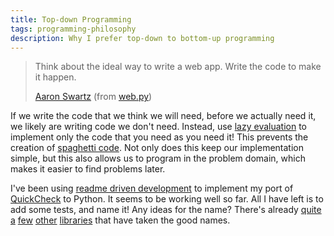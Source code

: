 ```yaml
---
title: Top-down Programming
tags: programming-philosophy
description: Why I prefer top-down to bottom-up programming
---
```


> Think about the ideal way to write a web app. Write the code to make it happen.
>
> [Aaron Swartz](http://www.aaronsw.com/) (from [web.py](http://webpy.org/philosophy))

If we write the code that we think we will need, before we actually need it, we likely are writing code we don't need. Instead, use [lazy evaluation](http://en.wikipedia.org/wiki/Lazy_evaluation) to implement only the code that you need as you need it! This prevents the creation of [spaghetti code](http://en.wikipedia.org/wiki/Spaghetti_code). Not only does this keep our implementation simple, but this also allows us to program in the problem domain, which makes it easier to find problems later.

I've been using [readme driven development](http://tom.preston-werner.com/2010/08/23/readme-driven-development.html) to implement my port of [QuickCheck]() to Python. It seems to be working well so far. All I have left is to add some tests, and name it! Any ideas for the name? There's already [quite](https://github.com/markchadwick/paycheck) [a](http://dan.bravender.us/2009/6/21/Simple_Quickcheck_implementation_for_Python.html) [few](https://pypi.python.org/pypi/pytest-quickcheck/) [other](http://www.drmaciver.com/2013/03/quickcheck-style-testing-in-python-with-hypothesis/) [libraries](https://github.com/npryce/python-factcheck) that have taken the good names.
